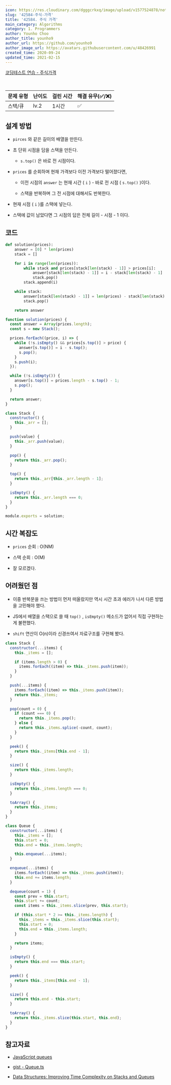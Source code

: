 ```yaml
---
icon: https://res.cloudinary.com/dgggcrkxq/image/upload/v1577524878/noticon/gzl7ru4i4vv3phyv34y3.png
slug: '42584-주식-가격'
title: '42584. 주식 가격'
main_category: Algorithms
category: 1. Programmers
author: Younho Choo
author_title: younho9
author_url: https://github.com/younho9
author_image_url: https://avatars.githubusercontent.com/u/48426991
created_time: 2020-09-24
updated_time: 2021-02-15
---
```


[코딩테스트 연습 - 주식가격](https://programmers.co.kr/learn/courses/30/lessons/42584)

<br />

| 문제 유형 | 난이도 | 걸린 시간 | 해결 유무(✅/❌) |
| --------- | ------ | --------- | ---------------- |
| 스택/큐   | lv.2   | 1시간     | ✅               |

## 설계 방법

- `pirces` 와 같은 길이의 배열을 만든다.

- 초 단위 시점을 담을 스택을 만든다.

  - `s.top()` 은 바로 전 시점이다.

- `prices` 를 순회하며 현재 가격보다 이전 가격보다 떨어졌다면,

  - 이전 시점의 `answer` 는 현재 시간 ( `i` ) - 바로 전 시점 ( `s.top()` )이다.

  - 스택을 반복하며 그 전 시점에 대해서도 반복한다.

- 현재 시점 ( `i` )를 스택에 넣는다.

- 스택에 값이 남았다면 그 시점의 답은 전체 길이 - 시점 - 1 이다.

## 코드

```python
def solution(prices):
    answer = [0] * len(prices)
    stack = []

    for i in range(len(prices)):
        while stack and prices[stack[len(stack) - 1]] > prices[i]:
            answer[stack[len(stack) - 1]] = i - stack[len(stack) - 1]
            stack.pop()
        stack.append(i)

    while stack:
        answer[stack[len(stack) - 1]] = len(prices) - stack[len(stack) - 1] - 1
        stack.pop()

    return answer
```

```javascript
function solution(prices) {
  const answer = Array(prices.length);
  const s = new Stack();

  prices.forEach((price, i) => {
    while (!s.isEmpty() && prices[s.top()] > price) {
      answer[s.top()] = i - s.top();
      s.pop();
    }
    s.push(i);
  });

  while (!s.isEmpty()) {
    answer[s.top()] = prices.length - s.top() - 1;
    s.pop();
  }

  return answer;
}

class Stack {
  constructor() {
    this._arr = [];
  }

  push(value) {
    this._arr.push(value);
  }

  pop() {
    return this._arr.pop();
  }

  top() {
    return this._arr[this._arr.length - 1];
  }

  isEmpty() {
    return this._arr.length === 0;
  }
}

module.exports = solution;
```

## 시간 복잡도

- `prices` 순회 : O(NM)

- 스택 순회 : O(M)

- 잘 모르겠다.

## 어려웠던 점

- 이중 반복문을 쓰는 방법이 먼저 떠올랐지만 역시 시간 초과 에러가 나서 다른 방법을 고민해야 했다.

- JS에서 배열을 스택으로 쓸 때 `top()` , `isEmpty()` 메소드가 없어서 직접 구현하는게 불편했다.

- `shift` 연산이 O(n)이라 신경쓰여서 자료구조를 구현해 봤다.

```javascript
class Stack {
  constructor(...items) {
    this._items = [];

    if (items.length > 0) {
      items.forEach((item) => this._items.push(item));
    }
  }

  push(...items) {
    items.forEach((item) => this._items.push(item));
    return this._items;
  }

  pop(count = 0) {
    if (count === 0) {
      return this._items.pop();
    } else {
      return this._items.splice(-count, count);
    }
  }

  peek() {
    return this._items[this.end - 1];
  }

  size() {
    return this._items.length;
  }

  isEmpty() {
    return this._items.length === 0;
  }

  toArray() {
    return this._items;
  }
}
```

```javascript
class Queue {
  constructor(...items) {
    this._items = [];
    this.start = 0;
    this.end = this._items.length;

    this.enqueue(...items);
  }

  enqueue(...items) {
    items.forEach((item) => this._items.push(item));
    this.end += items.length;
  }

  dequeue(count = 1) {
    const prev = this.start;
    this.start += count;
    const items = this._items.slice(prev, this.start);

    if (this.start * 2 >= this._items.length) {
      this._items = this._items.slice(this.start);
      this.start = 0;
      this.end = this._items.length;
    }

    return items;
  }

  isEmpty() {
    return this.end === this.start;
  }

  peek() {
    return this._items[this.end - 1];
  }

  size() {
    return this.end - this.start;
  }

  toArray() {
    return this._items.slice(this.start, this.end);
  }
}
```

## 참고자료

- [JavaScript queues](http://code.iamkate.com/javascript/queues/)

- [gist - Queue.ts](https://gist.github.com/tbjgolden/142f2e0b2c1670812959e3588c4fa8a2)

- [Data Structures: Improving Time Complexity on Stacks and Queues](https://medium.com/better-programming/improving-time-complexity-on-stacks-and-queues-7396ab7b5a2b)

<br />
